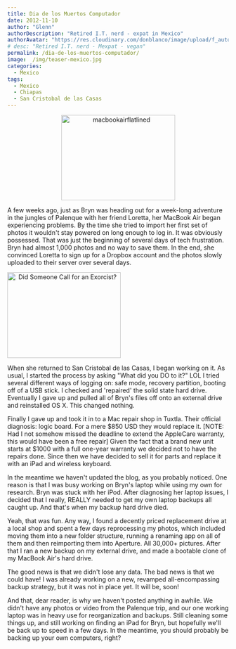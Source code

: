 ```yaml
---
title: Dia de los Muertos Computador
date: 2012-11-10
author: "Glenn"
authorDescription: "Retired I.T. nerd - expat in Mexico"
authorAvatar: "https://res.cloudinary.com/donblanco/image/upload/f_auto,q_auto/Vagabondians/avatar-small.png"
# desc: "Retired I.T. nerd - Mexpat - vegan"
permalink: /dia-de-los-muertos-computador/
image:  /img/teaser-mexico.jpg
categories:
  - Mexico
tags:
  - Mexico
  - Chiapas
  - San Cristobal de las Casas
---
```

<p style="text-align: center;">
  <a href="https://vagabondians.com/wp-content/uploads/2012/11/macbookairflatlined.jpg"><img class="size-full wp-image-2140 aligncenter" src="https://vagabondians.com/wp-content/uploads/2012/11/macbookairflatlined.jpg" alt="macbookairflatlined" width="259" height="194" /></a>
</p>

<p style="text-align: left;">
  A few weeks ago, just as Bryn was heading out for a week-long adventure in the jungles of Palenque with her friend Loretta, her MacBook Air began experiencing problems. By the time she tried to import her first set of photos it wouldn't stay powered on long enough to log in. It was obviously possessed. That was just the beginning of several days of tech frustration. Bryn had almost 1,000 photos and no way to save them. In the end, she convinced Loretta to sign up for a Dropbox account and the photos slowly uploaded to their server over several days.
</p>

<a style="text-align: center;" href="https://vagabondians.com/dia-de-los-muertos-computador/priest/"><img class="size-full wp-image-2138 aligncenter" title="Did Someone Call for an Exorcist?" src="https://vagabondians.com/wp-content/uploads/2012/11/priest.jpeg" alt="Did Someone Call for an Exorcist?" width="258" height="195" /></a>

When she returned to San Cristobal de las Casas, I began working on it. As usual, I started the process by asking "What did you DO to it?" LOL I tried several different ways of logging on: safe mode, recovery partition, booting off of a USB stick. I checked and 'repaired' the solid state hard drive. Eventually I gave up and pulled all of Bryn's files off onto an external drive and reinstalled OS X. This changed nothing.

Finally I gave up and took it in to a Mac repair shop in Tuxtla. Their official diagnosis: logic board. For a mere $850 USD they would replace it. [NOTE: Had I not somehow missed the deadline to extend the AppleCare warranty, this would have been a free repair] Given the fact that a brand new unit starts at $1000 with a full one-year warranty we decided not to have the repairs done. Since then we have decided to sell it for parts and replace it with an iPad and wireless keyboard.

In the meantime we haven't updated the blog, as you probably noticed. One reason is that I was busy working on Bryn's laptop while using my own for research. Bryn was stuck with her iPod. After diagnosing her laptop issues, I decided that I really, REALLY needed to get my own laptop backups all caught up. And that's when my backup hard drive died.

Yeah, that was fun. Any way, I found a decently priced replacement drive at a local shop and spent a few days reprocessing my photos, which included moving them into a new folder structure, running a renaming app on all of them and then reimporting them into Aperture. All 30,000+ pictures. After that I ran a new backup on my external drive, and made a bootable clone of my MacBook Air's hard drive.

The good news is that we didn't lose any data. The bad news is that we could have! I was already working on a new, revamped all-encompassing backup strategy, but it was not in place yet. It will be, soon!

And that, dear reader, is why we haven't posted anything in awhile. We didn't have any photos or video from the Palenque trip, and our one working laptop was in heavy use for reorganization and backups. Still cleaning some things up, and still working on finding an iPad for Bryn, but hopefully we'll be back up to speed in a few days. In the meantime, you should probably be backing up your own computers, right?
